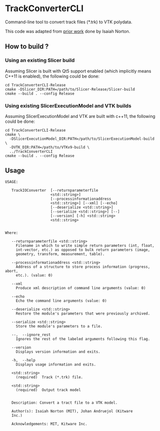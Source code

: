 TrackConverterCLI
=================

Command-line tool to convert track files (*.trk) to VTK polydata.

This code was adapted from [prior work](https://github.com/ihnorton/TractIO) done by Isaiah Norton.

## How to build ?

### Using an existing Slicer build

Assuming Slicer is built with Qt5 support enabled (which implicitly means C++11 is enabled), the following could
be done:

```
cd TrackConverterCLI-Release
cmake -DSlicer_DIR:PATH=/path/to/Slicer-Release/Slicer-build
cmake --build . --config Release
```

### Using existing SlicerExecutionModel and VTK builds

Assuming SlicerExecutionModel and VTK are built with c++11, the following could be
done:

```
cd TrackConverterCLI-Release
cmake \
  -DSlicerExecutionModel_DIR:PATH=/path/to/SlicerExecutionModel-build \
  -DVTK_DIR:PATH=/path/to/VTKv9-build \
  ../TrackConverterCLI
cmake --build . --config Release
```

## Usage

```
USAGE:

   TrackIOConverter  [--returnparameterfile
                     <std::string>]
                     [--processinformationaddress
                     <std::string>] [--xml] [--echo]
                     [--deserialize <std::string>]
                     [--serialize <std::string>] [--]
                     [--version] [-h] <std::string>
                     <std::string>


Where:

   --returnparameterfile <std::string>
     Filename in which to write simple return parameters (int, float,
     int-vector, etc.) as opposed to bulk return parameters (image,
     geometry, transform, measurement, table).

   --processinformationaddress <std::string>
     Address of a structure to store process information (progress, abort,
     etc.). (value: 0)

   --xml
     Produce xml description of command line arguments (value: 0)

   --echo
     Echo the command line arguments (value: 0)

   --deserialize <std::string>
     Restore the module's parameters that were previously archived.

   --serialize <std::string>
     Store the module's parameters to a file.

   --,  --ignore_rest
     Ignores the rest of the labeled arguments following this flag.

   --version
     Displays version information and exits.

   -h,  --help
     Displays usage information and exits.

   <std::string>
     (required)  Track (*.trk) file.

   <std::string>
     (required)  Output track model


   Description: Convert a tract file to a VTK model.

   Author(s): Isaiah Norton (MIT), Johan Andruejol (Kitware
   Inc.)

   Acknowledgements: MIT, Kitware Inc.
```


